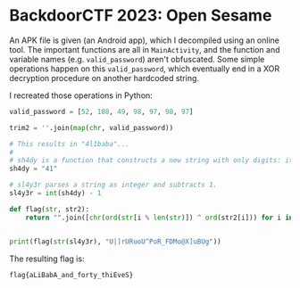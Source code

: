 # BackdoorCTF 2023: Open Sesame

An APK file is given (an Android app), which I decompiled using an online tool. The important functions are all in `MainActivity`, and the function and variable names (e.g. `valid_password`) aren't obfuscated. Some simple operations happen on this `valid_password`, which eventually end in a XOR decryption procedure on another hardcoded string.

I recreated those operations in Python:

```python
valid_password = [52, 108, 49, 98, 97, 98, 97]

trim2 = ''.join(map(chr, valid_password))

# This results in "4l1baba"...
# 
# sh4dy is a function that constructs a new string with only digits: it only keeps "41".
sh4dy = "41"

# sl4y3r parses a string as integer and subtracts 1.
sl4y3r = int(sh4dy) - 1

def flag(str, str2):
    return "".join([chr(ord(str[i % len(str)]) ^ ord(str2[i])) for i in range(len(str2))])


print(flag(str(sl4y3r), "U|]rURuoU^PoR_FDMo@X]uBUg"))
```

The resulting flag is:

```
flag{aLiBabA_and_forty_thiEveS}
```
